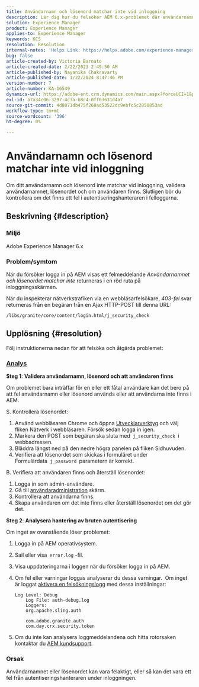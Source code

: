 ```yaml
---
title: Användarnamn och lösenord matchar inte vid inloggning
description: Lär dig hur du felsöker AEM 6.x-problemet där användarnamn och lösenord inte matchar vid inloggning. Validera användarnamn, lösenord och kontrollera felloggar.
solution: Experience Manager
product: Experience Manager
applies-to: Experience Manager
keywords: KCS
resolution: Resolution
internal-notes: 'Helpx Link: https://helpx.adobe.com/experience-manager/kb/user-name-and-password-do-not-match-on-login.html'
bug: false
article-created-by: Victoria Barnato
article-created-date: 2/22/2023 2:49:50 AM
article-published-by: Nayanika Chakravarty
article-published-date: 1/22/2024 8:47:46 PM
version-number: 7
article-number: KA-16549
dynamics-url: https://adobe-ent.crm.dynamics.com/main.aspx?forceUCI=1&pagetype=entityrecord&etn=knowledgearticle&id=e998cd92-5bb2-ed11-83fe-6045bd0067ea
exl-id: a7a34c06-3297-4c3a-b8c4-0ff03631d4a7
source-git-commit: 4d8871db475f268ad53522dc9ebfc5c2850853ad
workflow-type: tm+mt
source-wordcount: '396'
ht-degree: 0%

---
```


# Användarnamn och lösenord matchar inte vid inloggning


Om ditt användarnamn och lösenord inte matchar vid inloggning, validera användarnamnet, lösenordet och om användaren finns. Slutligen bör du kontrollera om det finns ett fel i autentiseringshanteraren i felloggarna.

## Beskrivning {#description}


### Miljö

Adobe Experience Manager 6.x

### Problem/symtom

När du försöker logga in på AEM visas ett felmeddelande *Användarnamnet och lösenordet matchar inte* returneras i en röd ruta på inloggningsskärmen.

När du inspekterar nätverkstrafiken via en webbläsarfelsökare, *403-fel* svar returneras från en begäran från en Ajax HTTP-POST till denna URL:

`/libs/granite/core/content/login.html/j_security_check`


## Upplösning {#resolution}


Följ instruktionerna nedan för att felsöka och åtgärda problemet:

### <u><b>Analys</b></u>

<b>Steg 1</b>: <b>Validera användarnamn, lösenord och att användaren finns</b>

Om problemet bara inträffar för en eller ett fåtal användare kan det bero på att fel användarnamn eller lösenord används eller att användarna inte finns i AEM.

S. Kontrollera lösenordet:

1. Använd webbläsaren Chrome och öppna [Utvecklarverktyg](https://developer.chrome.com/devtools) och välj fliken Nätverk i webbläsaren. Försök sedan logga in igen.
2. Markera den POST som begäran ska sluta med` j_security_check `i webbadressen.
3. Bläddra längst ned på den nedre högra panelen på fliken Sidhuvuden.
4. Verifiera att lösenordet som skickas i formuläret under Formulärdata` j_password `parametern är korrekt.


B. Verifiera att användaren finns och återställ lösenordet:

1. Logga in som admin-användare.
2. Gå till [användaradministration](https://experienceleague.adobe.com/docs/experience-manager-65/administering/home.html?lang=en&amp;amp;topic=/experience-manager/6-5/sites/administering/morehelp/security.ug.js) skärm.
3. Kontrollera att användarna finns.
4. Skapa användaren om det inte finns eller återställ lösenordet om det gör det.


<b>Steg 2</b>: <b>Analysera hantering av bruten autentisering</b>

Om inget av ovanstående löser problemet:

1. Logga in på AEM operativsystem.
2. Sail eller visa` error.log` -fil.
3. Visa uppdateringarna i loggen när du försöker logga in på AEM.
4. Om fel eller varningar loggas analyserar du dessa varningar.  Om inget är loggat [aktivera en felsökningslogg](https://experienceleague.adobe.com/docs/experience-manager-65/deploying/configuring/configure-logging.html) med dessa inställningar:


   ```
   Log Level: Debug
       Log File: auth-debug.log
       Loggers:
       org.apache.sling.auth
   
       com.adobe.granite.auth
       com.day.crx.security.token
   ```


5. Om du inte kan analysera loggmeddelandena och hitta rotorsaken kontaktar du [AEM kundsupport](https://experienceleague.adobe.com/?support-solution=Experience+Manager&amp;lang=sv#support).


### <b>Orsak</b>

Användarnamnet eller lösenordet kan vara felaktigt, eller så kan det vara ett fel från autentiseringshanteraren under inloggningen.
